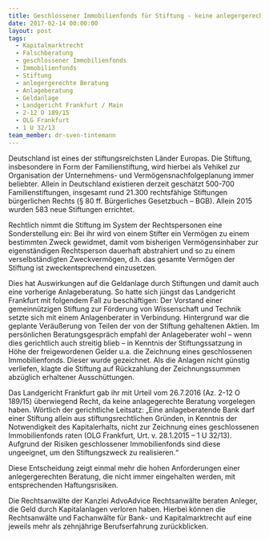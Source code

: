 ```yaml
---
title: Geschlossener Immobilienfonds für Stiftung - keine anlegergerechte Beratung
date: 2017-02-14 00:00:00
layout: post
tags:
  - Kapitalmarktrecht
  - Falschberatung
  - geschlossener Immobilienfonds
  - Immobilienfonds
  - Stiftung
  - anlegergerechte Beratung
  - Anlageberatung
  - Geldanlage
  - Landgericht Frankfurt / Main
  - 2-12 O 189/15
  - OLG Frankfurt
  - 1 U 32/13
team_member: dr-sven-tintemann
---
```



Deutschland ist eines der stiftungsreichsten L&auml;nder Europas. Die Stiftung, insbesondere in Form der Familienstiftung, wird hierbei als Vehikel zur Organisation der Unternehmens- und Verm&ouml;gensnachfolgeplanung immer beliebter. Allein in Deutschland existieren derzeit gesch&auml;tzt 500-700 Familienstiftungen, insgesamt rund 21.300 rechtsf&auml;hige Stiftungen b&uuml;rgerlichen Rechts (&sect; 80 ff. B&uuml;rgerliches Gesetzbuch – BGB). Allein 2015 wurden 583 neue Stiftungen errichtet.

Rechtlich nimmt die Stiftung im System der Rechtspersonen eine Sonderstellung ein: Bei ihr wird von einem Stifter ein Verm&ouml;gen zu einem bestimmten Zweck gewidmet, damit vom bisherigen Verm&ouml;gensinhaber zur eigenst&auml;ndigen Rechtsperson dauerhaft abstrahiert und so zu einem verselbst&auml;ndigten Zweckverm&ouml;gen, d.h. das gesamte Verm&ouml;gen der Stiftung ist zweckentsprechend einzusetzen.

Dies hat Auswirkungen auf die Geldanlage durch Stiftungen und damit auch eine vorherige Anlageberatung. So hatte sich j&uuml;ngst das Landgericht Frankfurt mit folgendem Fall zu besch&auml;ftigen: Der Vorstand einer gemeinn&uuml;tzigen Stiftung zur F&ouml;rderung von Wissenschaft und Technik setzte sich mit einem Anlagenberater in Verbindung. Hintergrund war die geplante Ver&auml;u&szlig;erung von Teilen der von der Stiftung gehaltenen Aktien. Im pers&ouml;nlichen Beratungsgespr&auml;ch empfahl der Anlageberater wohl – wenn dies gerichtlich auch streitig blieb – in Kenntnis der Stiftungssatzung in H&ouml;he der freigewordenen Gelder u.a. die Zeichnung eines geschlossenen Immobilienfonds. Dieser wurde gezeichnet. Als die Anlagen nicht g&uuml;nstig verliefen, klagte die Stiftung auf R&uuml;ckzahlung der Zeichnungssummen abz&uuml;glich erhaltener Aussch&uuml;ttungen.

Das Landgericht Frankfurt gab ihr mit Urteil vom 26.7.2016 (Az. 2-12 O 189/15) &uuml;berwiegend Recht, da keine anlagegerechte Beratung vorgelegen haben. W&ouml;rtlich der gerichtliche Leitsatz: „Eine anlageberatende Bank darf einer Stiftung allein aus stiftungsrechtlichen Gr&uuml;nden, in Kenntnis der Notwendigkeit des Kapitalerhalts, nicht zur Zeichnung eines geschlossenen Immobilienfonds raten (OLG Frankfurt, Urt. v. 28.1.2015 – 1 U 32/13). Aufgrund der Risiken geschlossener Immobilienfonds sind diese ungeeignet, um den Stiftungszweck zu realisieren.“

Diese Entscheidung zeigt einmal mehr die hohen Anforderungen einer anlegergerechten Beratung, die nicht immer eingehalten werden, mit entsprechenden Haftungsrisiken.

Die Rechtsanw&auml;lte der Kanzlei AdvoAdvice Rechtsanw&auml;lte beraten Anleger, die Geld durch Kapitalanlagen verloren haben. Hierbei k&ouml;nnen die Rechtsanw&auml;lte und Fachanw&auml;lte f&uuml;r Bank- und Kapitalmarktrecht auf eine jeweils mehr als zehnj&auml;hrige Berufserfahrung zur&uuml;ckblicken.&nbsp;